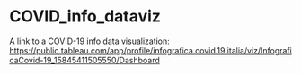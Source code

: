 # COVID_info_dataviz
A link to a COVID-19 info data visualization: https://public.tableau.com/app/profile/infografica.covid.19.italia/viz/InfograficaCovid-19_15845411505550/Dashboard
